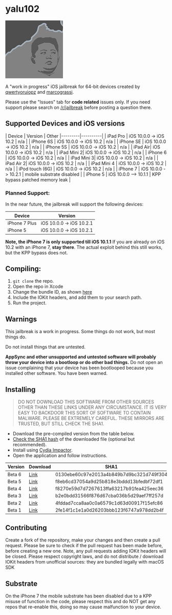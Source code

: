 # yalu102

![Yalu logo](https://github.com/kpwn/yalu102/blob/master/yalu102/Assets.xcassets/AppIcon.appiconset/AppIcon60x60@3x.png?raw=true)

A "work in progress" iOS jailbreak for 64-bit devices created by [qwertyoruiopz](https://twitter.com/qwertyoruiopz) and [marcograssi](marcograss).

Please use the "Issues" tab for **code related** issues only. If you need support please search on [/r/jailbreak](https://reddit.com/r/jailbreak) before posting a question there.

## Supported Devices and iOS versions

| Device | Version | Other
|---------|----------|
| iPad Pro  | iOS 10.0.0 -> iOS 10.2 | n/a |
| iPhone 6S  | iOS 10.0.0 -> iOS 10.2 | n/a |
| iPhone SE  | iOS 10.0.0 -> iOS 10.2 | n/a |
| iPhone 5S  | iOS 10.0.0 -> iOS 10.2 | n/a |
| iPad Air| iOS 10.0.0 -> iOS 10.2 | n/a |
| iPad Mini 2| iOS 10.0.0 -> iOS 10.2 | n/a |
| iPhone 6  | iOS 10.0.0 -> iOS 10.2 | n/a |
| iPad Mini 3| iOS 10.0.0 -> iOS 10.2 | n/a |
| iPad Air 2| iOS 10.0.0 -> iOS 10.2 | n/a |
| iPad Mini 4 | iOS 10.0.0 -> iOS 10.2 | n/a |
| iPod touch (6G)  | iOS 10.0.0 -> iOS 10.2 | n/a |
| iPhone 7 | iOS 10.0.0 -> 10.2.1 | mobile substrate disabled |
| iPhone 5 | iOS 10.0.0 —> 10.1.1 | KPP bypass patched memory leak |

### Planned Support:

In the near future, the jailbreak will support the following devices:

| Device | Version |
|---------|----------|
| iPhone 7 Plus  | iOS 10.0.0 -> iOS 10.2.1 |
| iPhone 5 | iOS 10.0.0 -> iOS 10.2.1 | 

**Note, the iPhone 7 is only supported till iOS 10.1.1**
If you are already on iOS 10.2 with an iPhone 7, **stay there**. The actual exploit behind this still works, but the KPP bypass does not.

## Compiling:

1. `git clone` the repo.
2. Open the repo in Xcode
3. Change the bundle ID, as shown [here](https://www.reddit.com/r/sideloaded/wiki/how-to-sideload#wiki_changing_the_bundle_identifier_and_team)
4. Include the IOKit headers, and add them to your search path.
5. Run the project.

## Warnings

This jailbreak is a work in progress. Some things do not work, but most things do.

Do not install things that are untested.

**AppSync and other unsupported and untested software will probably throw your device into a bootloop or do other bad things.** Do not open an issue complaining that your device has been bootlooped because you installed other software. You have been warned.

## Installing

> DO NOT DOWNLOAD THIS SOFTWARE FROM OTHER SOURCES OTHER THAN THESE LINKS UNDER ANY CIRCUMSTANCE. IT IS VERY EASY TO BACKDOOR THIS SORT OF SOFTWARE TO CONTAIN MALWARE. PLEASE BE EXTREMELY CAREFUL. THESE MIRRORS ARE TRUSTED, BUT STILL CHECK THE SHA1.

* Download the pre-compiled version from the table below.
* [Check the SHA1 hash](http://onlinemd5.com) of the downloaded file (optional but recommended).
* Install using [Cydia Impactor](http://www.cydiaimpactor.com/).
* Open the application and follow instructions.


| Version | Download | SHA1 |
|---------|----------|------|
| Beta 6  | [Link](https://yalu.qwertyoruiop.com/yalu102_beta6.ipa) | 0130ebe60c97e2013a4b849b7d9bc321d749f304  |
| Beta 5  | [Link](https://yalu.qwertyoruiop.com/yalu102_beta5.ipa) | f8eb6cd37054a9d25b818e3bddd13bfedbf72df1  |
| Beta 4  | [Link](https://yalu.qwertyoruiop.com/yalu102_beta4.ipa) | f8270e59d7d7267613ffa63217b91fea425eec36  |
| Beta 3  | [Link](https://yalu.qwertyoruiop.com/yalu102_beta3.ipa) | b2e0bdd31566f876d67cba036b5d29aef7ff257d  |
| Beta 2  | [Link](https://yalu.qwertyoruiop.com/yalu102_beta.ipa) | 4fddad7cca8aa0c0a6579c1d63d00917f15efc86  |
| Beta 1  | [Link](https://yalu.qwertyoruiop.com/yalu102_alpha.ipa) | 2fe14f1c1e1a0d26203bbb123f6747a978dd2b4f  |

## Contributing

Create a fork of the repository, make your changes and then create a pull request.
Please be sure to check if the pull request has been made before, before creating a new one. Note, any pull requests adding IOKit headers will be closed. Please respect copyright laws, and do not distribute / download IOKit headers from unofficial sources: they are bundled legally with macOS SDK

## Substrate

On the iPhone 7 the mobile substrate has been disabled due to a KPP misuse of function in the code, please respect this and do NOT get any repos that re-enable this, doing so may cause malfunction to your device. 